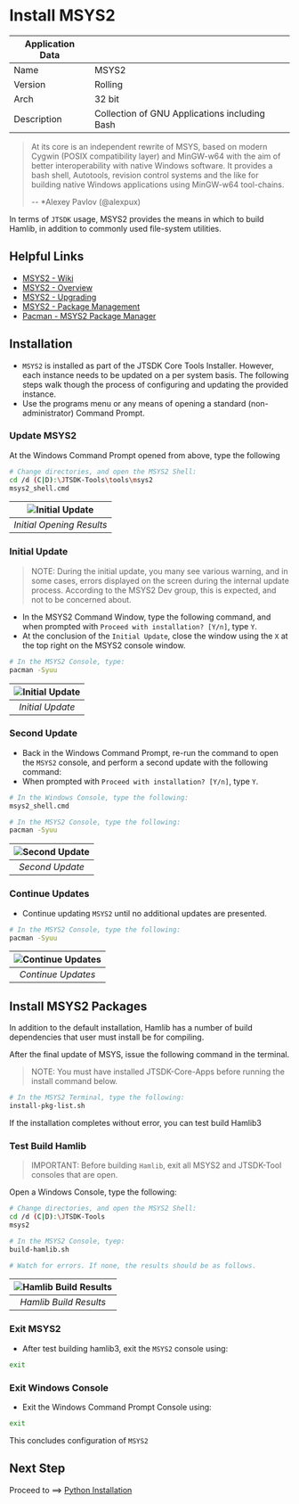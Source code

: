 # Install MSYS2

| Application Data ||
| ---| --- |
| Name        | MSYS2 |
| Version     | Rolling |
| Arch        | 32 bit |
| Description | Collection of GNU Applications including Bash |

> At its core is an independent rewrite of MSYS, based on modern Cygwin (POSIX
> compatibility layer) and MinGW-w64 with the aim of better interoperability with
> native Windows software. It provides a bash shell, Autotools, revision control
> systems and the like for building native Windows applications using MinGW-w64
> tool-chains.
>
> -- *Alexey Pavlov (@alexpux)

In terms of `JTSDK` usage, MSYS2 provides the means in which to build Hamlib,
in addition to commonly used file-system utilities.

## Helpful Links

- [MSYS2 - Wiki](https://github.com/msys2/msys2/wiki)
- [MSYS2 - Overview](https://github.com/msys2/msys2/wiki/MSYS2-introduction)
- [MSYS2 - Upgrading](https://github.com/msys2/msys2/wiki/MSYS2-installation)
- [MSYS2 - Package Management](https://github.com/msys2/msys2/wiki/Using-packages)
- [Pacman - MSYS2 Package Manager](https://wiki.archlinux.org/index.php/Pacman)

## Installation

- `MSYS2` is installed as part of the JTSDK Core Tools Installer. However, each
instance needs to be updated on a per system basis. The following steps walk
though the process of configuring and updating the provided instance.
- Use the programs menu or any means of opening a standard (non-administrator)
Command Prompt.

### Update MSYS2

At the Windows Command Prompt opened from above, type the following

```bash
# Change directories, and open the MSYS2 Shell:
cd /d (C|D):\JTSDK-Tools\tools\msys2
msys2_shell.cmd
```

| ![Initial Update](images/msys2/msys2.1.PNG?raw=true) |
|:--:|
| *Initial Opening Results* |

### Initial Update

>NOTE: During the initial update, you many see various warning, and in
some cases, errors displayed on the screen during the internal update
process. According to the MSYS2 Dev group, this is expected, and not
to be concerned about.

- In the MSYS2 Command Window, type the following command, and when
prompted with `Proceed with installation? [Y/n]`, type `Y`. 
- At the conclusion of the `Initial Update`, close the window using the
`X` at the top right on the MSYS2 console window.

```bash
# In the MSYS2 Console, type:
pacman -Syuu
```

| ![Initial Update](images/msys2/msys2.2.PNG?raw=true) |
|:--:|
| *Initial Update* |

### Second Update

- Back in the Windows Command Prompt, re-run the command to open the `MSYS2`
console, and perform a second update with the following command:
- When prompted with `Proceed with installation? [Y/n]`, type `Y`.

```bash
# In the Windows Console, type the following:
msys2_shell.cmd
```

```bash
# In the MSYS2 Console, type the following:
pacman -Syuu
```

| ![Second Update](images/msys2/msys2.3.PNG?raw=true) |
|:--:|
| *Second Update* |

### Continue Updates

- Continue updating `MSYS2` until no additional updates are presented.

```bash
# In the MSYS2 Console, type the following:
pacman -Syuu
```

| ![Continue Updates](images/msys2/msys2.4.PNG?raw=true) |
|:--:|
| *Continue Updates* |

## Install MSYS2 Packages

In addition to the default installation, Hamlib has a number of build
dependencies that user must install be for compiling.

After the final update of MSYS, issue the following command in the terminal.

> NOTE: You must have installed JTSDK-Core-Apps before running the install command below.

```bash
# In the MSYS2 Terminal, type the following:
install-pkg-list.sh
```

If the installation completes without error, you can test build Hamlib3

### Test Build Hamlib

>IMPORTANT: Before building `Hamlib`, exit all MSYS2 and JTSDK-Tool consoles
that are open.

Open a Windows Console, type the following:

```bash
# Change directories, and open the MSYS2 Shell:
cd /d (C|D):\JTSDK-Tools
msys2
```

```bash
# In the MSYS2 Console, tyep:
build-hamlib.sh

# Watch for errors. If none, the results should be as follows.
```

| ![Hamlib Build Results](images/msys2/msys2.5.PNG?raw=true) |
|:--:|
| *Hamlib Build Results* |

### Exit MSYS2

- After test building hamlib3, exit the `MSYS2` console using:

```bash
exit
```

### Exit Windows Console

- Exit the Windows Command Prompt Console using:

```bash
exit
```

This concludes configuration of `MSYS2`

## Next Step

Proceed to ==> [Python Installation](Install-Python.md)